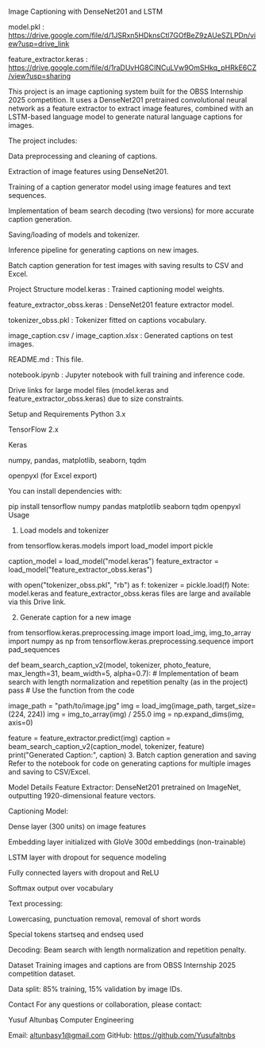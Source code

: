 Image Captioning with DenseNet201 and LSTM

model.pkl : https://drive.google.com/file/d/1JSRxn5HDknsCtl7GOfBeZ9zAUeSZLPDn/view?usp=drive_link



feature_extractor.keras : https://drive.google.com/file/d/1raDUvHG8CINCuLVw9OmSHkq_pHRkE6CZ/view?usp=sharing



This project is an image captioning system built for the OBSS Internship 2025 competition. It uses a DenseNet201 pretrained convolutional neural network as a feature extractor to extract image features, combined with an LSTM-based language model to generate natural language captions for images.

The project includes:

Data preprocessing and cleaning of captions.

Extraction of image features using DenseNet201.

Training of a caption generator model using image features and text sequences.

Implementation of beam search decoding (two versions) for more accurate caption generation.

Saving/loading of models and tokenizer.

Inference pipeline for generating captions on new images.

Batch caption generation for test images with saving results to CSV and Excel.

Project Structure
model.keras : Trained captioning model weights.

feature_extractor_obss.keras : DenseNet201 feature extractor model.

tokenizer_obss.pkl : Tokenizer fitted on captions vocabulary.

image_caption.csv / image_caption.xlsx : Generated captions on test images.

README.md : This file.

notebook.ipynb : Jupyter notebook with full training and inference code.

Drive links for large model files (model.keras and feature_extractor_obss.keras) due to size constraints.

Setup and Requirements
Python 3.x

TensorFlow 2.x

Keras

numpy, pandas, matplotlib, seaborn, tqdm

openpyxl (for Excel export)

You can install dependencies with:


pip install tensorflow numpy pandas matplotlib seaborn tqdm openpyxl
Usage
1. Load models and tokenizer

from tensorflow.keras.models import load_model
import pickle

caption_model = load_model("model.keras")
feature_extractor = load_model("feature_extractor_obss.keras")

with open("tokenizer_obss.pkl", "rb") as f:
    tokenizer = pickle.load(f)
Note: model.keras and feature_extractor_obss.keras files are large and available via this Drive link.

2. Generate caption for a new image

from tensorflow.keras.preprocessing.image import load_img, img_to_array
import numpy as np
from tensorflow.keras.preprocessing.sequence import pad_sequences

def beam_search_caption_v2(model, tokenizer, photo_feature, max_length=31, beam_width=5, alpha=0.7):
    # Implementation of beam search with length normalization and repetition penalty (as in the project)
    pass  # Use the function from the code

image_path = "path/to/image.jpg"
img = load_img(image_path, target_size=(224, 224))
img = img_to_array(img) / 255.0
img = np.expand_dims(img, axis=0)

feature = feature_extractor.predict(img)
caption = beam_search_caption_v2(caption_model, tokenizer, feature)
print("Generated Caption:", caption)
3. Batch caption generation and saving
Refer to the notebook for code on generating captions for multiple images and saving to CSV/Excel.

Model Details
Feature Extractor: DenseNet201 pretrained on ImageNet, outputting 1920-dimensional feature vectors.

Captioning Model:

Dense layer (300 units) on image features

Embedding layer initialized with GloVe 300d embeddings (non-trainable)

LSTM layer with dropout for sequence modeling

Fully connected layers with dropout and ReLU

Softmax output over vocabulary

Text processing:

Lowercasing, punctuation removal, removal of short words

Special tokens startseq and endseq used

Decoding: Beam search with length normalization and repetition penalty.

Dataset
Training images and captions are from OBSS Internship 2025 competition dataset.

Data split: 85% training, 15% validation by image IDs.


Contact
For any questions or collaboration, please contact:

Yusuf Altunbaş
 Computer Engineering 

Email: altunbasy1@gmail.com
GitHub: https://github.com/Yusufaltnbs
